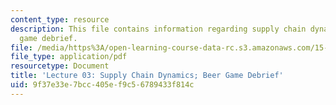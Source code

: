 ```yaml
---
content_type: resource
description: This file contains information regarding supply chain dynamics; beer
  game debrief.
file: /media/https%3A/open-learning-course-data-rc.s3.amazonaws.com/15-772j-d-lab-supply-chains-fall-2014/9f37e33e7bcc405ef9c56789433f814c_MIT15_772JF14_Lec03.pdf
file_type: application/pdf
resourcetype: Document
title: 'Lecture 03: Supply Chain Dynamics; Beer Game Debrief'
uid: 9f37e33e-7bcc-405e-f9c5-6789433f814c
---
```

